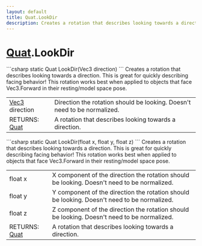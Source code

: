 ```yaml
---
layout: default
title: Quat.LookDir
description: Creates a rotation that describes looking towards a direction. This is great for quickly describing facing behavior! This rotation works best when applied to objects that face Vec3.Forward in their resting/model space pose.
---
```

# [Quat]({{site.url}}/Pages/Reference/Quat.html).LookDir

<div class='signature' markdown='1'>
```csharp
static Quat LookDir(Vec3 direction)
```
Creates a rotation that describes looking towards a
direction. This is great for quickly describing facing behavior!
This rotation works best when applied to objects that face
Vec3.Forward in their resting/model space pose.
</div>

|  |  |
|--|--|
|[Vec3]({{site.url}}/Pages/Reference/Vec3.html) direction|Direction the rotation should be looking.             Doesn't need to be normalized.|
|RETURNS: [Quat]({{site.url}}/Pages/Reference/Quat.html)|A rotation that describes looking towards a direction.|

<div class='signature' markdown='1'>
```csharp
static Quat LookDir(float x, float y, float z)
```
Creates a rotation that describes looking towards a
direction. This is great for quickly describing facing behavior!
This rotation works best when applied to objects that face
Vec3.Forward in their resting/model space pose.
</div>

|  |  |
|--|--|
|float x|X component of the direction the rotation should             be looking. Doesn't need to be normalized.|
|float y|Y component of the direction the rotation should             be looking. Doesn't need to be normalized.|
|float z|Z component of the direction the rotation should             be looking. Doesn't need to be normalized.|
|RETURNS: [Quat]({{site.url}}/Pages/Reference/Quat.html)|A rotation that describes looking towards a direction.|




